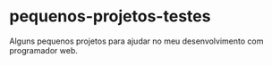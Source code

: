 # pequenos-projetos-testes
 Alguns pequenos projetos para ajudar no meu desenvolvimento com programador web.
